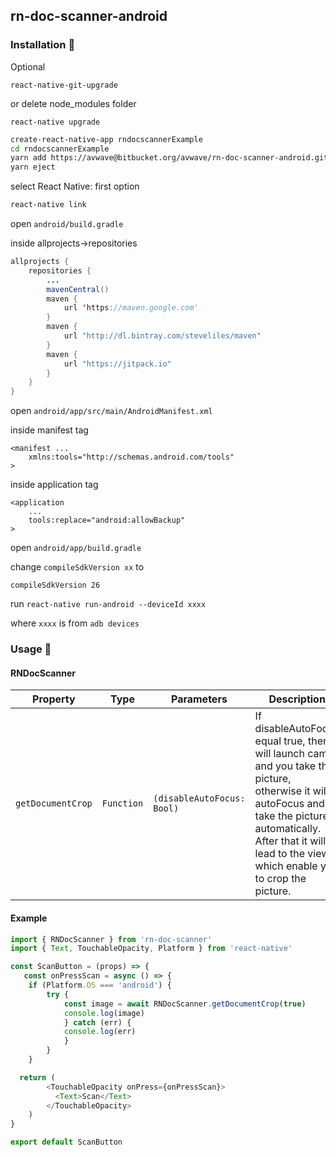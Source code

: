 ## rn-doc-scanner-android

### Installation 🚀
Optional

`react-native-git-upgrade`

or delete node_modules folder

`react-native upgrade`
    
```bash
create-react-native-app rndocscannerExample
cd rndocscannerExample
yarn add https://avwave@bitbucket.org/avwave/rn-doc-scanner-android.git
yarn eject
```

select React Native: first option

```bash
react-native link
```

open `android/build.gradle` 

inside allprojects->repositories

```java
allprojects {
    repositories {
        ...
        mavenCentral()
        maven {
            url 'https://maven.google.com'
        }
        maven {
            url "http://dl.bintray.com/steveliles/maven"
        }
        maven {
            url "https://jitpack.io"
        }
    }
}
```

open
`android/app/src/main/AndroidManifest.xml`

inside manifest tag
```
<manifest ...
    xmlns:tools="http://schemas.android.com/tools"
>
```
inside application tag
```
<application
    ...
    tools:replace="android:allowBackup"
>
```

open `android/app/build.gradle`

change `compileSdkVersion xx`
to 

```
compileSdkVersion 26
```

run `react-native run-android --deviceId xxxx`

where `xxxx` is from `adb devices`

### Usage 💃
#### RNDocScanner
| Property | Type | Parameters | Description |
|-----------------|----------|----------|--------------------------------------------|
| `getDocumentCrop` | `Function` | `(disableAutoFocus: Bool)` | If disableAutoFocus equal true, then it will launch cam and you take the picture, otherwise it will autoFocus and take the picture automatically. After that it will lead to the view which enable you to crop the picture. |

#### Example
```javascript
import { RNDocScanner } from 'rn-doc-scanner'
import { Text, TouchableOpacity, Platform } from 'react-native'

const ScanButton = (props) => {
   const onPressScan = async () => {
    if (Platform.OS === 'android') {
        try {
            const image = await RNDocScanner.getDocumentCrop(true)
            console.log(image)
            } catch (err) {
            console.log(err)
            }
        }
    }

  return (
        <TouchableOpacity onPress={onPressScan}>
          <Text>Scan</Text>
        </TouchableOpacity>
    )
}

export default ScanButton

```
